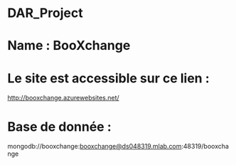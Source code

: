 # DAR_Project
# Name : BooXchange


# Le site est accessible sur ce lien :
http://booxchange.azurewebsites.net/

# Base de donnée :
mongodb://booxchange:booxchange@ds048319.mlab.com:48319/booxchange